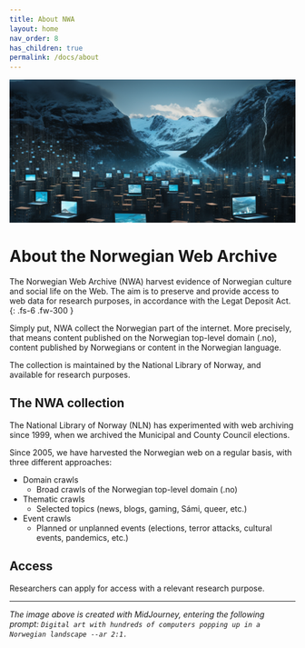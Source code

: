 ```yaml
---
title: About NWA
layout: home
nav_order: 8
has_children: true
permalink: /docs/about
---
```


![Digital_art_with_hundreds_of_computers_popping_up_in_a_Norwegian_landscape](./images/Digital_art_with_hundreds_of_computers_popping_up_in_a_N_c436b68a-f2b3-417a-a70b-d21f510e6c6f.png)

# About the Norwegian Web Archive
The Norwegian Web Archive (NWA) harvest evidence of Norwegian culture and social life on the Web. The aim is to preserve and provide access to web data for research purposes, in accordance with the Legat Deposit Act.
{: .fs-6 .fw-300 }

Simply put, NWA collect the Norwegian part of the internet. More precisely, that means content published on the Norwegian top-level domain (.no), content published by Norwegians or content in the Norwegian language.

The collection is maintained by the National Library of Norway, and available for research purposes.

## The NWA collection
The National Library of Norway (NLN) has experimented with web archiving since 1999, when we archived the Municipal and County Council elections.

Since 2005, we have harvested the Norwegian web on a regular basis, with three different approaches:
- Domain crawls
    - Broad crawls of the Norwegian top-level domain (.no)
- Thematic crawls
    - Selected topics (news, blogs, gaming, Sámi, queer, etc.)
- Event crawls
    - Planned or unplanned events (elections, terror attacks, cultural events, pandemics, etc.)

## Access
Researchers can apply for access with a relevant research purpose.


----

*The image above is created with MidJourney, entering the following prompt: `Digital art with hundreds of computers popping up in a Norwegian landscape --ar 2:1.`*